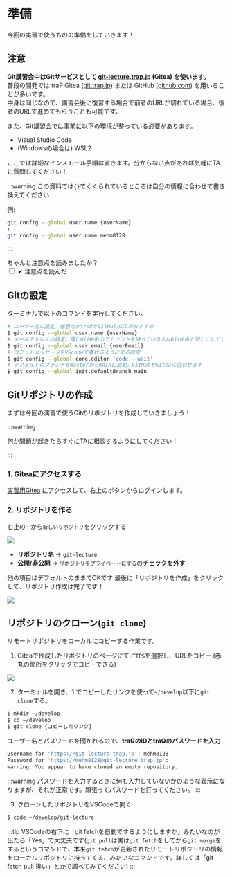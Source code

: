 # 準備

今回の実習で使うものの準備をしていきます！

## 注意

**Git講習会中はGitサービスとして [git-lecture.trap.jp](https://git-lecture.trap.jp) (Gitea) を使います。**  
普段の開発では traP Gitea ([git.trap.jp](https://git.trap.jp)) または GitHub ([github.com](https://github.com/)) を用いることが多いです。  
中身は同じなので、講習会後に復習する場合で前者のURLが切れている場合、後者のURLで進めてもらうことも可能です。

また、Git講習会では事前に以下の環境が整っている必要があります。

- Visual Studio Code
- (Windowsの場合は) WSL2

ここでは詳細なインストール手順は省きます。分からない点があれば気軽にTAに質問してください！

:::warning
この資料では`{}`でくくられているところは自分の情報に合わせて書き換えてください

例:

```bash
git config --global user.name {userName}
↓
git config --global user.name mehm8128
```

:::

<script setup>
import { ref, watch } from 'vue'
const checked = ref(false);
</script>

<div class="checkbox-wrapper tip custom-block">
  <div class="confirm-sentence">ちゃんと注意点を読みましたか？</div>
  <input type="checkbox" id="confirm-reading-warning" v-model="checked" class="inp-cbx" />
  <label for="confirm-reading-warning" class="cbx">
    <span>
      <svg viewBox="0 0 12 10" height="10px" width="12px">
        <polyline points="1.5 6 4.5 9 10.5 1"></polyline></svg></span>
    <span class="confirm-checkbox-sentence">注意点を読んだ</span>
  </label>
</div>

## Gitの設定

ターミナルで以下のコマンドを実行してください。

```bash
# ユーザー名の設定。任意だがtraPかGitHubのIDがおすすめ
$ git config --global user.name {userName}
# メールアドレスの設定。既にGitHubのアカウントを持っている人はGitHubと同じにしてください
$ git config --global user.email {userEmail}
# コミットメッセージをVScodeで書けるようにする設定
$ git config --global core.editor 'code --wait'
# デフォルトのブランチをmasterからmainに変更。GitHubやGiteaに合わせます
$ git config --global init.defaultBranch main
```

## Gitリポジトリの作成

まずは今回の演習で使うGitのリポジトリを作成していきましょう！

:::warning

何か問題が起きたらすぐにTAに相談するようにしてください！

:::

### 1. Giteaにアクセスする

[実習用Gitea](https://git-lecture.trap.jp) にアクセスして、右上のボタンからログインします。

### 2. リポジトリを作る

右上の`＋`から`新しいリポジトリ`をクリックする

![](https://md.trap.jp/uploads/upload_e87ef4cedae02838281f0d93a8d23bdb.png)

- **リポジトリ名** → `git-lecture`
- **公開/非公開** → `リポジトリをプライベートにする`の**チェックを外す**

他の項目はデフォルトのままでOKです
最後に「リポジトリを作成」をクリックして、リポジトリ作成は完了です！

![](https://md.trap.jp/uploads/upload_e3843f3559892a90d2ef775809510aaa.png)

## リポジトリのクローン(`git clone`)

リモートリポジトリをローカルにコピーする作業です。

1. Giteaで作成したリポジトリのページにて`HTTPS`を選択し、URLをコピー (赤丸の箇所をクリックでコピーできる)

![](https://md.trap.jp/uploads/upload_3b38deaa35b474e4532462215f27cf64.png)

2. ターミナルを開き、1.でコピーしたリンクを使って`~/develop`以下に`git clone`する。

```bash
$ mkdir ~/develop
$ cd ~/develop
$ git clone {コピーしたリンク}
```

ユーザー名とパスワードを聞かれるので、**traQのIDとtraQのパスワードを入力**

```bash
Username for 'https://git-lecture.trap.jp': mehm8128
Password for 'https://mehm8128@git-lecture.trap.jp':
warning: You appear to have cloned an empty repository.
```

:::warning
パスワードを入力するときに何も入力していないかのような表示になりますが、それが正常です。頑張ってパスワードを打ってください。
:::

3. クローンしたリポジトリをVSCodeで開く

```bash
$ code ~/develop/git-lecture
```

:::tip
VSCodeの右下に「git fetchを自動でするようにしますか」みたいなのが出たら「Yes」で大丈夫です(`git pull`は実は`git fetch`をしてから`git merge`をするというコマンドで、本来`git fetch`が更新されたリモートリポジトリの情報をローカルリポジトリに持ってくる、みたいなコマンドです。詳しくは「git fetch pull 違い」とかで調べてみてください)
:::
